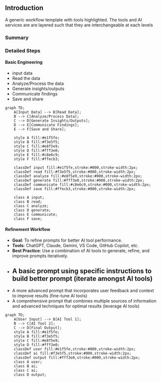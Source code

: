 ## Introduction

A generic workflow template with tools highlighted. The tools and AI services are are layered such that they are interchangeable at each levels

### Summary



### Detailed Steps

#### Basic Engineering

- input data
- Read the data
- Analyze/Process the data
- Generate insights/outputs
- Communicate findings
- Save and share

```mermaid
graph TD;
    A[Input Data] --> B[Read Data];
    B --> C[Analyze/Process Data];
    C --> D[Generate Insights/Outputs];
    D --> E[Communicate Findings];
    E --> F[Save and Share];
    
    style A fill:#e1f5fe;
    style B fill:#f3e5f5;
    style C fill:#e8f5e9;
    style D fill:#fff3e0;
    style E fill:#c8e6c9;
    style F fill:#ffecb3;

    classDef input fill:#e1f5fe,stroke:#000,stroke-width:2px;
    classDef read fill:#f3e5f5,stroke:#000,stroke-width:2px;
    classDef analyze fill:#e8f5e9,stroke:#000,stroke-width:2px;
    classDef generate fill:#fff3e0,stroke:#000,stroke-width:2px;
    classDef communicate fill:#c8e6c9,stroke:#000,stroke-width:2px;
    classDef save fill:#ffecb3,stroke:#000,stroke-width:2px;

    class A input;
    class B read;
    class C analyze;
    class D generate;
    class E communicate;
    class F save;
```

#### Refinement Workflow

- **Goal**: To refine prompts for better AI tool performance.
- **Tools**: ChatGPT, Claude, Gemini, VS Code, GitHub Copilot, etc.
- **Best Practice**: Use a combination of AI tools to generate, refine, and improve prompts iteratively.
- A basic prompt using specific instructions to build better prompt (iterate amongst AI tools)
  - 
- A more advanced prompt that incorporates user feedback and context to improve results (fine-tune AI tools)
- A comprehensive prompt that combines multiple sources of information and advanced techniques for optimal results (leverage AI tools)

```mermaid
graph TD;
    A[User Input] --> B[AI Tool 1];
    B --> C[AI Tool 2];
    C --> D[Final Output];  
    style A fill:#e1f5fe;
    style B fill:#f3e5f5;
    style C fill:#e8f5e9;
    style D fill:#fff3e0;
    classDef user fill:#e1f5fe,stroke:#000,stroke-width:2px;
    classDef ai fill:#f3e5f5,stroke:#000,stroke-width:2px;
    classDef output fill:#fff3e0,stroke:#000,stroke-width:2px;
    class A user;
    class B ai;
    class C ai;
    class D output;
```

